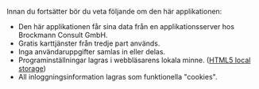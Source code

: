 Innan du fortsätter bör du veta följande om den här applikationen:

* Den här applikationen får sina data från en applikationsserver hos Brockmann Consult GmbH.
* Gratis karttjänster från tredje part används.
* Inga användaruppgifter samlas in eller delas.
* Programinställningar lagras i webbläsarens lokala minne. ([HTML5 local storage](https://en.wikipedia.org/wiki/Web_storage))
* All inloggningsinformation lagras som funktionella "cookies".
